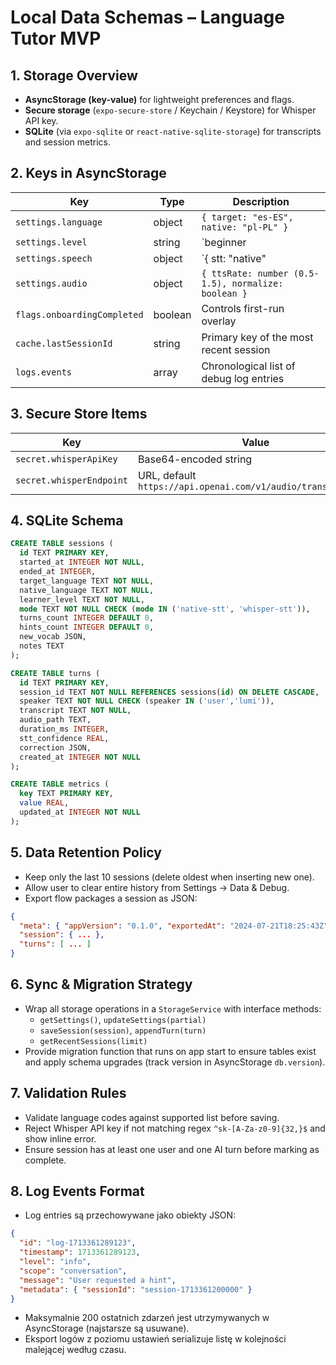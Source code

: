# Local Data Schemas – Language Tutor MVP

## 1. Storage Overview
- **AsyncStorage (key-value)** for lightweight preferences and flags.
- **Secure storage** (`expo-secure-store` / Keychain / Keystore) for Whisper API key.
- **SQLite** (via `expo-sqlite` or `react-native-sqlite-storage`) for transcripts and session metrics.

## 2. Keys in AsyncStorage
| Key | Type | Description |
| --- | --- | --- |
| `settings.language` | object | `{ target: "es-ES", native: "pl-PL" }` |
| `settings.level` | string | `beginner | intermediate | advanced` |
| `settings.speech` | object | `{ stt: "native" | "whisper", tts: "native" }` |
| `settings.audio` | object | `{ ttsRate: number (0.5-1.5), normalize: boolean }` |
| `flags.onboardingCompleted` | boolean | Controls first-run overlay |
| `cache.lastSessionId` | string | Primary key of the most recent session |
| `logs.events` | array | Chronological list of debug log entries |

## 3. Secure Store Items
| Key | Value |
| --- | --- |
| `secret.whisperApiKey` | Base64-encoded string |
| `secret.whisperEndpoint` | URL, default `https://api.openai.com/v1/audio/transcriptions` |

## 4. SQLite Schema
```sql
CREATE TABLE sessions (
  id TEXT PRIMARY KEY,
  started_at INTEGER NOT NULL,
  ended_at INTEGER,
  target_language TEXT NOT NULL,
  native_language TEXT NOT NULL,
  learner_level TEXT NOT NULL,
  mode TEXT NOT NULL CHECK (mode IN ('native-stt', 'whisper-stt')),
  turns_count INTEGER DEFAULT 0,
  hints_count INTEGER DEFAULT 0,
  new_vocab JSON,
  notes TEXT
);

CREATE TABLE turns (
  id TEXT PRIMARY KEY,
  session_id TEXT NOT NULL REFERENCES sessions(id) ON DELETE CASCADE,
  speaker TEXT NOT NULL CHECK (speaker IN ('user','lumi')),
  transcript TEXT NOT NULL,
  audio_path TEXT,
  duration_ms INTEGER,
  stt_confidence REAL,
  correction JSON,
  created_at INTEGER NOT NULL
);

CREATE TABLE metrics (
  key TEXT PRIMARY KEY,
  value REAL,
  updated_at INTEGER NOT NULL
);
```

## 5. Data Retention Policy
- Keep only the last 10 sessions (delete oldest when inserting new one).
- Allow user to clear entire history from Settings → Data & Debug.
- Export flow packages a session as JSON:
```json
{
  "meta": { "appVersion": "0.1.0", "exportedAt": "2024-07-21T18:25:43Z" },
  "session": { ... },
  "turns": [ ... ]
}
```

## 6. Sync & Migration Strategy
- Wrap all storage operations in a `StorageService` with interface methods:
  - `getSettings()`, `updateSettings(partial)`
  - `saveSession(session)`, `appendTurn(turn)`
  - `getRecentSessions(limit)`
- Provide migration function that runs on app start to ensure tables exist and apply schema upgrades (track version in AsyncStorage `db.version`).

## 7. Validation Rules
- Validate language codes against supported list before saving.
- Reject Whisper API key if not matching regex `^sk-[A-Za-z0-9]{32,}$` and show inline error.
- Ensure session has at least one user and one AI turn before marking as complete.

## 8. Log Events Format
- Log entries są przechowywane jako obiekty JSON:

```json
{
  "id": "log-1713361289123",
  "timestamp": 1713361289123,
  "level": "info",
  "scope": "conversation",
  "message": "User requested a hint",
  "metadata": { "sessionId": "session-1713361200000" }
}
```
- Maksymalnie 200 ostatnich zdarzeń jest utrzymywanych w AsyncStorage (najstarsze są usuwane).
- Eksport logów z poziomu ustawień serializuje listę w kolejności malejącej według czasu.
